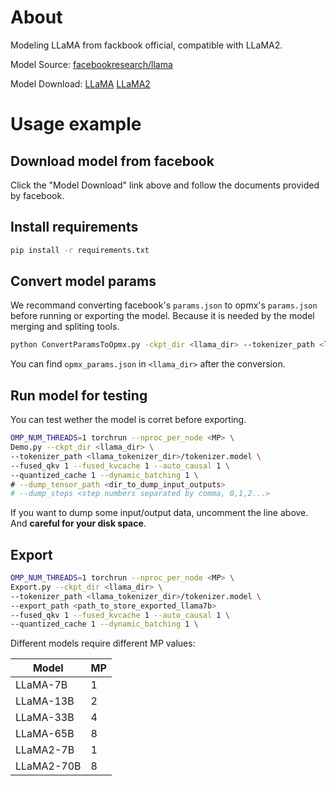 # About

Modeling LLaMA from fackbook official, compatible with LLaMA2.

Model Source: [facebookresearch/llama](https://github.com/facebookresearch/llama/)

Model Download: [LLaMA](https://github.com/facebookresearch/llama/tree/llama_v1#llama) [LLaMA2](https://github.com/facebookresearch/llama/#download)

# Usage example

## Download model from facebook

Click the "Model Download" link above and follow the documents provided by facebook.

## Install requirements

```bash
pip install -r requirements.txt
```

## Convert model params

We recommand converting facebook's `params.json` to opmx's `params.json` before running or exporting the model. Because it is needed by the model merging and spliting tools.

```bash
python ConvertParamsToOpmx.py -ckpt_dir <llama_dir> --tokenizer_path <llama_tokenizer_dir>/tokenizer.model
```

You can find `opmx_params.json` in `<llama_dir>` after the conversion.

## Run model for testing

You can test wether the model is corret before exporting.

```bash
OMP_NUM_THREADS=1 torchrun --nproc_per_node <MP> \
Demo.py --ckpt_dir <llama_dir> \
--tokenizer_path <llama_tokenizer_dir>/tokenizer.model \
--fused_qkv 1 --fused_kvcache 1 --auto_causal 1 \
--quantized_cache 1 --dynamic_batching 1 \
# --dump_tensor_path <dir_to_dump_input_outputs>
# --dump_steps <step numbers separated by comma, 0,1,2...>
```

If you want to dump some input/output data, uncomment the line above. And **careful for your disk space**.

## Export

```bash
OMP_NUM_THREADS=1 torchrun --nproc_per_node <MP> \
Export.py --ckpt_dir <llama_dir> \
--tokenizer_path <llama_tokenizer_dir>/tokenizer.model \
--export_path <path_to_store_exported_llama7b>
--fused_qkv 1 --fused_kvcache 1 --auto_causal 1 \
--quantized_cache 1 --dynamic_batching 1 \
```

Different models require different MP values:

|  Model | MP |
|--------|----|
| LLaMA-7B     | 1  |
| LLaMA-13B    | 2  |
| LLaMA-33B    | 4  |
| LLaMA-65B    | 8  |
| LLaMA2-7B     | 1  |
| LLaMA2-70B    | 8  |
